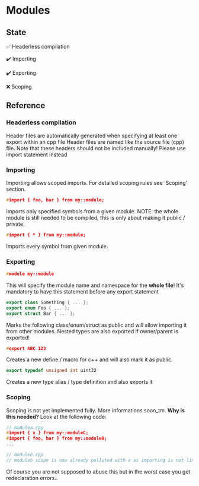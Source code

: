 # Modules

## State
:white_check_mark: Headerless compilation

:heavy_check_mark: Importing

:heavy_check_mark: Exporting

:x: Scoping



## Reference

### Headerless compilation
Header files are automatically generated when specifying at least one export within an cpp file
Header files are named like the source file (cpp) file.
Note that these headers should not be included manually! Please use import statement instead

### Importing
Importing allows scoped imports. For detailed scoping rules see 'Scoping' section.

```cpp
#import { foo, bar } from my::module;
```
Imports only specified symbols from a given module.
NOTE: the whole module is still needed to be compiled, this is only about making it public / private.

```cpp
#import { * } from my::module;
```
Imports every symbol from given module.


### Exporting
```cpp
#module my::module
```
This will specify the module name and namespace for the **whole file**!
It's mandatory to have this statement before any export statement

```cpp
export class Something { ... };
export enum Foo { ... };
export struct Bar { ... };
```
Marks the following class/enum/struct as public and will allow importing it from other modules.
Nested types are also exported if owner/parent is exported!


```cpp
#export ABC 123 
```
Creates a new define / macro for c++ and will also mark it as public.

```cpp
export typedef unsigned int uint32
```
Creates a new type alias / type definition and also exports it


### Scoping
Scoping is not yet implemented fully. More informations soon_tm.
**Why is this needed?** Look at the following code:
```cpp
// modulea.cpp
#import { x } from my::moduleC;
#import { foo, bar } from my::moduleB;
...

// moduleb.cpp
// moduleb scope is now already polluted with x as importing is not limiting it's scope.
```
Of course you are not supposed to abuse this but in the worst case you get redeclaration errors..
